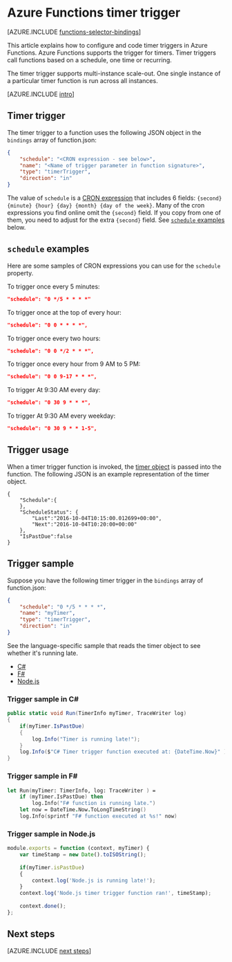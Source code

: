 <properties
	pageTitle="Azure Functions timer trigger | Microsoft Azure"
	description="Understand how to use timer triggers in Azure Functions."
	services="functions"
	documentationCenter="na"
	authors="christopheranderson"
	manager="erikre"
	editor=""
	tags=""
	keywords="azure functions, functions, event processing, dynamic compute, serverless architecture"/>

<tags
	ms.service="functions"
	ms.devlang="multiple"
	ms.topic="reference"
	ms.tgt_pltfrm="multiple"
	ms.workload="na"
	ms.date="10/31/2016"
	ms.author="chrande; glenga"/>

# Azure Functions timer trigger

[AZURE.INCLUDE [functions-selector-bindings](../../includes/functions-selector-bindings.md)]

This article explains how to configure and code timer triggers in Azure Functions. 
Azure Functions supports the trigger for timers. Timer triggers call functions based on a schedule, one time or recurring. 

The timer trigger supports multi-instance scale-out. One single instance of a particular timer function is run across all instances.

[AZURE.INCLUDE [intro](../../includes/functions-bindings-intro.md)] 

<a id="trigger"></a>
## Timer trigger

The timer trigger to a function uses the following JSON object in the `bindings` array of function.json:

```json
{
	"schedule": "<CRON expression - see below>",
	"name": "<Name of trigger parameter in function signature>",
	"type": "timerTrigger",
	"direction": "in"
}
```

The value of `schedule` is a [CRON expression](http://en.wikipedia.org/wiki/Cron#CRON_expression) that includes 6 fields: 
`{second} {minute} {hour} {day} {month} {day of the week}`. Many of the cron expressions you find online omit the 
`{second}` field. If you copy from one of them, you need to adjust for the extra `{second}` field. See 
[`schedule` examples](#examples) below.

<a name="examples"></a>
## `schedule` examples

Here are some samples of CRON expressions you can use for the `schedule` property. 

To trigger once every 5 minutes:

```json
"schedule": "0 */5 * * * *"
```

To trigger once at the top of every hour:

```json
"schedule": "0 0 * * * *",
```

To trigger once every two hours:

```json
"schedule": "0 0 */2 * * *",
```

To trigger once every hour from 9 AM to 5 PM:

```json
"schedule": "0 0 9-17 * * *",
```

To trigger At 9:30 AM every day:

```json
"schedule": "0 30 9 * * *",
```

To trigger At 9:30 AM every weekday:

```json
"schedule": "0 30 9 * * 1-5",
```

<a name="usage"></a>
## Trigger usage

When a timer trigger function is invoked, the 
[timer object](https://github.com/Azure/azure-webjobs-sdk-extensions/blob/master/src/WebJobs.Extensions/Extensions/Timers/TimerInfo.cs) 
is passed into the function. The following JSON is an example representation of the timer object. 

```
{
	"Schedule":{
	},
	"ScheduleStatus": {
		"Last":"2016-10-04T10:15:00.012699+00:00",
		"Next":"2016-10-04T10:20:00+00:00"
	},
	"IsPastDue":false
}
```

<a name="sample"></a>
## Trigger sample

Suppose you have the following timer trigger in the `bindings` array of function.json:

```json
{
	"schedule": "0 */5 * * * *",
	"name": "myTimer",
	"type": "timerTrigger",
	"direction": "in"
}
```

See the language-specific sample that reads the timer object to see whether it's running late.

- [C#](#triggercsharp)
- [F#](#triggerfsharp)
- [Node.js](#triggernodejs)

<a name="triggercsharp"></a>
### Trigger sample in C\# 

```csharp
public static void Run(TimerInfo myTimer, TraceWriter log)
{
    if(myTimer.IsPastDue)
    {
        log.Info("Timer is running late!");
    }
    log.Info($"C# Timer trigger function executed at: {DateTime.Now}" );  
}
```

<a name="triggerfsharp"></a>
### Trigger sample in F\# 

```fsharp
let Run(myTimer: TimerInfo, log: TraceWriter ) =
    if (myTimer.IsPastDue) then
        log.Info("F# function is running late.")
    let now = DateTime.Now.ToLongTimeString()
    log.Info(sprintf "F# function executed at %s!" now)
```

<a name="triggernodejs"></a>
### Trigger sample in Node.js

```JavaScript
module.exports = function (context, myTimer) {
    var timeStamp = new Date().toISOString();
    
    if(myTimer.isPastDue)
    {
        context.log('Node.js is running late!');
    }
    context.log('Node.js timer trigger function ran!', timeStamp);   
    
    context.done();
};
```

## Next steps

[AZURE.INCLUDE [next steps](../../includes/functions-bindings-next-steps.md)] 
